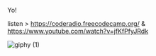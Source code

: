 Yo! 

listen > https://coderadio.freecodecamp.org/  &  https://www.youtube.com/watch?v=jfKfPfyJRdk


![giphy (1)](https://user-images.githubusercontent.com/81531002/187688780-b47d545e-907d-4633-8118-dc56bbe3e9dd.gif)
